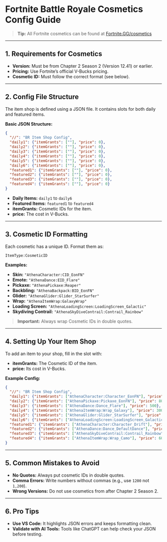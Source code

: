 # Fortnite Battle Royale Cosmetics Config Guide

> **Tip:** All Fortnite cosmetics can be found at [Fortnite.GG/cosmetics](https://fortnite.gg/cosmetics?game=br&season=12)

---

## 1. Requirements for Cosmetics

- **Version:** Must be from Chapter 2 Season 2 (Version 12.41) or earlier.
- **Pricing:** Use Fortnite’s official V-Bucks pricing.
- **Cosmetic ID:** Must follow the correct format (see below).

---

## 2. Config File Structure

The item shop is defined using a JSON file. It contains slots for both daily and featured items.

**Basic JSON Structure:**

```json
{
  "//": "BR Item Shop Config",
  "daily1": {"itemGrants": [""], "price": 0},
  "daily2": {"itemGrants": [""], "price": 0},
  "daily3": {"itemGrants": [""], "price": 0},
  "daily4": {"itemGrants": [""], "price": 0},
  "daily5": {"itemGrants": [""], "price": 0},
  "daily6": {"itemGrants": [""], "price": 0},
  "featured1": {"itemGrants": [""], "price": 0},
  "featured2": {"itemGrants": [""], "price": 0},
  "featured3": {"itemGrants": [""], "price": 0},
  "featured4": {"itemGrants": [""], "price": 0}
}
```

- **Daily Items:** `daily1` to `daily6`
- **Featured Items:** `featured1` to `featured4`
- **itemGrants:** Cosmetic IDs for the item.
- **price:** The cost in V-Bucks.

---

## 3. Cosmetic ID Formatting

Each cosmetic has a unique ID. Format them as:

```
ItemType:CosmeticID
```

**Examples:**

- **Skin:** `"AthenaCharacter:CID_EonFN"`
- **Emote:** `"AthenaDance:EID_Flare"`
- **Pickaxe:** `"AthenaPickaxe:Reaper"`
- **Backbling:** `"AthenaBackpack:BID_EonFN"`
- **Glider:** `"AthenaGlider:Glider_StarSurfer"`
- **Wrap:** `"AthenaItemWrap:GalaxyWrap"`
- **Loading Screen:** `"AthenaLoadingScreen:LoadingScreen_Galactic"`
- **Skydiving Contrail:** `"AthenaSkyDiveContrail:Contrail_Rainbow"`

> **Important:** Always wrap Cosmetic IDs in double quotes.

---

## 4. Setting Up Your Item Shop

To add an item to your shop, fill in the slot with:
- **itemGrants:** The Cosmetic ID of the item.
- **price:** Its cost in V-Bucks.

**Example Config:**

```json
{
  "//": "BR Item Shop Config",
  "daily1": {"itemGrants": ["AthenaCharacter:Character_EonFN"], "price": 1200},
  "daily2": {"itemGrants": ["AthenaPickaxe:Pickaxe_EonFN"], "price": 800},
  "daily3": {"itemGrants": ["AthenaDance:Dance_Flare"], "price": 500},
  "daily4": {"itemGrants": ["AthenaItemWrap:Wrap_Galaxy"], "price": 300},
  "daily5": {"itemGrants": ["AthenaGlider:Glider_StarSurfer"], "price": 1500},
  "daily6": {"itemGrants": ["AthenaLoadingScreen:LoadingScreen_Galactic"], "price": 200},
  "featured1": {"itemGrants": ["AthenaCharacter:Character_Drift"], "price": 2000},
  "featured2": {"itemGrants": ["AthenaDance:Dance_DefaultDance"], "price": 200},
  "featured3": {"itemGrants": ["AthenaSkyDiveContrail:Contrail_Rainbow"], "price": 400},
  "featured4": {"itemGrants": ["AthenaItemWrap:Wrap_Camo"], "price": 600}
}
```

---

## 5. Common Mistakes to Avoid

- **No Quotes:** Always put cosmetic IDs in double quotes.
- **Comma Errors:** Write numbers without commas (e.g., use `1200` not `1,200`).
- **Wrong Versions:** Do not use cosmetics from after Chapter 2 Season 2.

---

## 6. Pro Tips

- **Use VS Code:** It highlights JSON errors and keeps formatting clean.
- **Validate with AI Tools:** Tools like ChatGPT can help check your JSON before testing.
